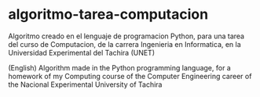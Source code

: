 # algoritmo-tarea-computacion
Algoritmo creado en el lenguaje de programacion Python, para una tarea del curso de Computacion, de la carrera Ingenieria en Informatica, en la Universidad Experimental del Tachira (UNET)

(English) Algorithm made in the Python programming language, for a homework of my Computing course of the Computer Engineering career of the Nacional Experimental University of Tachira
